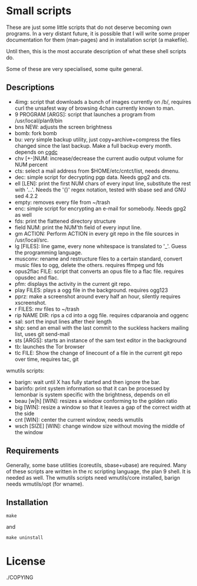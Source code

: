 Small scripts
=============

These are just some little scripts that do not deserve becoming
own programs. In a very distant future, it is possible that I will
write some proper documentation for them (man-pages) and
in installation script (a makefile).

Until then, this is the most accurate description of what these
shell scripts do.

Some of these are very specialised, some quite general.

Descriptions
------------

* 4img: script that downloads a bunch of images currently on /b/, requires curl
	the unsafest way of browsing 4chan currently known to man.
* 9 PROGRAM [ARGS]: script that launches a program from /usr/local/plan9/bin
* bns NEW: adjusts the screen brightness
* bomb: fork bomb
* bu: _very_ simple backup utility, just copy+archive+compress the files changed since
	the last backup. Make a full backup every month.
	depends on [cgdc](https://github.com/pranomostro/cgdc)
* chv [+-]NUM: increase/decrease the current audio output volume for NUM percent
* cts: select a mail address from $HOME/etc/cntct/list, needs dmenu.
* dec: simple script for decrypting pgp data.
	Needs gpg2 and cts.
* ell [LEN]: print the first NUM chars of every input line, substitute the rest
	with '...'.
	Needs the '{}' regex notation, tested with sbase sed and GNU sed 4.2.2
* empty: removes every file from ~/trash
* enc: simple script for encrypting an e-mail for somebody.
	Needs gpg2 as well
* fds: print the flattened directory structure
* field NUM: print the NUM'th field of every input line.
* gm ACTION: Perform ACTION in every git repo in the file sources in /usr/local/src.
* lg [FILES]: line game, every none whitespace is translated to '_'.
	Guess the programming language.
* musconv: rename and restructure files to a certain standard,
	convert music files to ogg, delete the others.
	requires ffmpeg und fds
* opus2flac FILE: script that converts an opus file to a flac file.
	requires opusdec and flac.
* pfm: displays the activity in the current git repo.
* play FILES: plays a ogg file in the background.
	requires ogg123
* pprz: make a screenshot around every half an hour, silently
	requires xscreenshot.
* r FILES: mv files to ~/trash
* rip NAME DIR: rips a cd into a ogg file.
	requires cdparanoia and oggenc
* sal: sort the input lines after their length
* shp: send an email with the last commit to the suckless hackers mailing list,
	uses git send-mail
* sts [ARGS]: starts an instance of the sam text editor in the background
* tb: launches the Tor browser
* tlc FILE: Show the change of linecount of a file in the current
	git repo over time, requires tac, git

wmutils scripts:

* barign: wait until X has fully started and then ignore the bar.
* barinfo: print system information so that it can be processed by lemonbar
	is system specific with the brightness, depends on ell
* beau [w|h] [WIN]: resizes a window conforming to the golden ratio
* big [WIN]: resize a window so that it leaves a gap of the correct width at the side
* cnt [WIN]: center the current window, needs wmutils
* wsch [SIZE] [WIN]: change window size without moving the middle of the window

Requirements
------------

Generally, some base utilities (coreutils, sbase+ubase) are required.
Many of these scripts are written in the rc scripting language, the plan 9 shell.
It is needed as well.
The wmutils scripts need wmutils/core installed, barign needs wmutils/opt (for wname).

Installation
------------

    make

and

    make uninstall

License
=======

./COPYING
